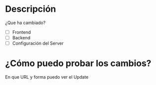 # Descripción
¿Que ha cambiado?

- [ ] Frontend
- [ ] Backend
- [ ] Configuración del Server

# ¿Cómo puedo probar los cambios?
En que URL y forma puedo ver el Update
